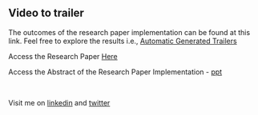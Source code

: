 ## Video to trailer

<p>The outcomes of the research paper implementation can be found at this link. Feel free to explore the results i.e., 
    <a href="https://drive.google.com/drive/folders/1ERS2DJhe46RSbsDMnYD58fzuDmyJDjBK?usp=sharing">Automatic Generated Trailers</a>
</p>

<p>Access the Research Paper <a href="https://drive.google.com/file/d/1gCyhtx5QcFZ3qiEdax-VKRi8goyTWXlf/view?usp=sharing">Here</a></p>

<p>Access the Abstract of the Research Paper Implementation - 
    <a href="https://docs.google.com/presentation/d/1cqr1PMEaycoEpb6BbBbNdgpN6SPolGNd/edit?usp=sharing&ouid=111838531212974621504&rtpof=true&sd=true">ppt</a>
</p>

<br>
<p>Visit me on <a href='https://www.linkedin.com/in/manish-kumar-singh-12a28a190/' target='_blank'>linkedin</a> and <a href='https://twitter.com/Manish_03_Singh' target='_blank'>twitter</a></p>